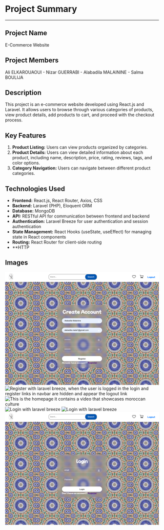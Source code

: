 # Project Summary

---

## Project Name
E-Commerce Website

## Project Members
Ali ELKAROUAOUI - 
Nizar GUERRABI - 
Alabadila MALAININE - 
Salma BOULIJA 

## Description
This project is an e-commerce website developed using React.js and Laravel. It allows users to browse through various categories of products, view product details, add products to cart, and proceed with the checkout process.

## Key Features
1. **Product Listing:** Users can view products organized by categories.
2. **Product Details:** Users can view detailed information about each product, including name, description, price, rating, reviews, tags, and color options.
3. **Category Navigation:** Users can navigate between different product categories.


## Technologies Used
- **Frontend:** React.js, React Router, Axios, CSS
- **Backend:** Laravel (PHP), Eloquent ORM
- **Database:** MongoDB
- **API:** RESTful API for communication between frontend and backend
- **Authentication:** Laravel Breeze for user authentication and session authentication
- **State Management:** React Hooks (useState, useEffect) for managing state in React components
- **Routing:** React Router for client-side routing
- **HTTP

## Images
![Login with laravel breeze](./Images/1.png)
![Register with laravel breeze, when the user is logged in the login and register links in navbar are hidden and appear the logout link](./Images/2.png)
![This is the homepage it contains a video that showcases moroccan culture](./Images/3.png)
![Login with laravel breeze](./Images/4.png)
![Login with laravel breeze](./Images/5.png)
![Login with laravel breeze](./Images/6.png)

